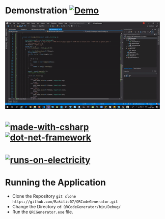 # Demonstration [![Demo](https://img.shields.io/badge/How-To-red.svg?style=for-the-badge&logo=discourse)](https://github.com/Rakitic07/QRCodeGenerator)

![QRGif](https://github.com/Rakitic07/QRCodeGenerator/blob/master/QR.gif)


# [![made-with-csharp](https://forthebadge.com/images/badges/made-with-c-sharp.svg)](https://docs.microsoft.com/en-us/dotnet/csharp/) [![dot-net-framework](https://img.shields.io/badge/.NET%20Framework-v4.5-blue.svg?style=flat&logo=windows)](https://www.microsoft.com/en-in/download/details.aspx?id=30653)
# [![runs-on-electricity](https://forthebadge.com/images/badges/powered-by-electricity.svg)](https://www.youtube.com/watch?v=oB1v-wh7EGU)

# Running the Application

+ Clone the Repository `git clone https://github.com/Rakitic07/QRCodeGenerator.git`
+ Change the Directory `cd QRCodeGenerator/bin/Debug/`
+ Run the `QRCGenerator.exe` file.

